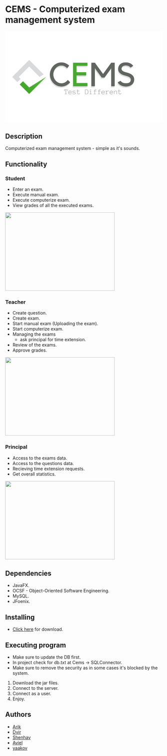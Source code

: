 # CEMS - Computerized exam management system
![](CEMS/images/logo.png)
## Description

Computerized exam management system - simple as it's sounds.

## Functionality
  ### Student
  * Enter an exam.
  * Execute manual exam.
  * Execute computerize exam.
  * View grades of all the executed exams.
  
   <p align="left">
   <img src="https://github.com/arikz-tech/CEMS/blob/master/CEMS/images/StudnetHomePhoto.png" width="350" height="250" />
  
  ### Teacher
  * Create question.
  * Create exam.
  * Start manual exam (Uploading the exam).
  * Start computerize exam.
  * Managing the exams
    * ask principal for time extension.
  * Review of the exams. 
  * Approve grades. 
  
   <p align="left">
   <img src="https://github.com/arikz-tech/CEMS/blob/master/CEMS/images/TeacherHomePhoto.png" width="350" height="250" />
  
  ### Principal
  * Access to the exams data.
  * Access to the questions data.
  * Recieving time extension requests. 
  * Get overall statistics.
     
  <p align="left">
  <img src="https://github.com/arikz-tech/CEMS/blob/master/CEMS/images/PrincapelHomePhoto.jpeg" width="350" height="250" />


## Dependencies

* JavaFX.
* OCSF - Object-Oriented Software Engineering.
* MySQL.
* JFoenix.

## Installing

* [Click here](https://dvirbens.github.io/) for download. 

## Executing program

* Make sure to update the DB first.
* In project check for db.txt at Cems -> SQLConnector.
* Make sure to remove the security as in some cases it's blocked by the system.

1. Download the jar files. 
2. Connect to the server. 
3. Connect as a user. 
4. Enjoy.

## Authors

* [Arik](https://github.com/arikz-tech)
* [Dvir](https://github.com/dvirbens)
* [Shenhav](https://github.com/Shenhav26)
* [Aviel](https://github.com/aviel817)
* [yaakov](https://github.com/yaakovsh8)
